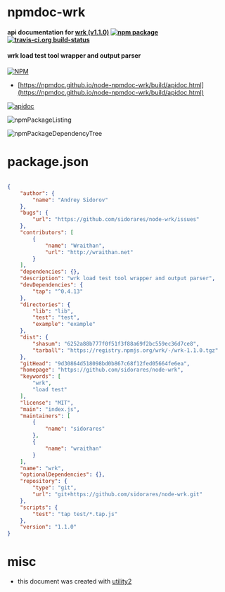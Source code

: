 # npmdoc-wrk

#### api documentation for  [wrk (v1.1.0)](https://github.com/sidorares/node-wrk)  [![npm package](https://img.shields.io/npm/v/npmdoc-wrk.svg?style=flat-square)](https://www.npmjs.org/package/npmdoc-wrk) [![travis-ci.org build-status](https://api.travis-ci.org/npmdoc/node-npmdoc-wrk.svg)](https://travis-ci.org/npmdoc/node-npmdoc-wrk)

#### wrk load test tool wrapper and output parser

[![NPM](https://nodei.co/npm/wrk.png?downloads=true&downloadRank=true&stars=true)](https://www.npmjs.com/package/wrk)

- [https://npmdoc.github.io/node-npmdoc-wrk/build/apidoc.html](https://npmdoc.github.io/node-npmdoc-wrk/build/apidoc.html)

[![apidoc](https://npmdoc.github.io/node-npmdoc-wrk/build/screenCapture.buildCi.browser.%252Ftmp%252Fbuild%252Fapidoc.html.png)](https://npmdoc.github.io/node-npmdoc-wrk/build/apidoc.html)

![npmPackageListing](https://npmdoc.github.io/node-npmdoc-wrk/build/screenCapture.npmPackageListing.svg)

![npmPackageDependencyTree](https://npmdoc.github.io/node-npmdoc-wrk/build/screenCapture.npmPackageDependencyTree.svg)



# package.json

```json

{
    "author": {
        "name": "Andrey Sidorov"
    },
    "bugs": {
        "url": "https://github.com/sidorares/node-wrk/issues"
    },
    "contributors": [
        {
            "name": "Wraithan",
            "url": "http://wraithan.net"
        }
    ],
    "dependencies": {},
    "description": "wrk load test tool wrapper and output parser",
    "devDependencies": {
        "tap": "^0.4.13"
    },
    "directories": {
        "lib": "lib",
        "test": "test",
        "example": "example"
    },
    "dist": {
        "shasum": "6252a88b777f0f51f3f88a69f2bc559ec36d7ce8",
        "tarball": "https://registry.npmjs.org/wrk/-/wrk-1.1.0.tgz"
    },
    "gitHead": "9d30864d518098bd0b867c68f12fed05664fe6ea",
    "homepage": "https://github.com/sidorares/node-wrk",
    "keywords": [
        "wrk",
        "load test"
    ],
    "license": "MIT",
    "main": "index.js",
    "maintainers": [
        {
            "name": "sidorares"
        },
        {
            "name": "wraithan"
        }
    ],
    "name": "wrk",
    "optionalDependencies": {},
    "repository": {
        "type": "git",
        "url": "git+https://github.com/sidorares/node-wrk.git"
    },
    "scripts": {
        "test": "tap test/*.tap.js"
    },
    "version": "1.1.0"
}
```



# misc
- this document was created with [utility2](https://github.com/kaizhu256/node-utility2)
